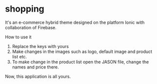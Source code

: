 # shopping
It's an e-commerce hybrid theme designed on the platform Ionic with collaboration of Firebase.

How to use it

1. Replace the keys with yours 
2. Make changes in the images such as logo, default image and product list etc.
3. To make change in the product list open the JASON file, change the names and price there.

Now, this application is all yours.
